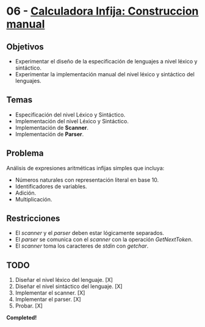 # 06 - [Calculadora Infija: Construccion manual][CALC]

## Objetivos

- Experimentar el diseño de la especificación  de lenguajes  a  nivel  léxico y sintáctico.
- Experimentar la implementación manual del nivel léxico y sintáctico del lenguajes.

## Temas

- Especificación del nivel Léxico y Sintáctico.
- Implementación del nivel Léxico y Sintáctico.
- Implementación de  **Scanner**.
- Implementación de  **Parser**.

## Problema

Análisis de expresiones aritméticas infijas simples que incluya:

- Números naturales con representación literal en base 10.
- Identificadores de variables.
- Adición.
- Multiplicación.

## Restricciones

- El *scanner* y el *parser* deben estar lógicamente separados.
- El  *parser*  se  comunica  con  el  *scanner*  con  la  operación  *GetNextToken*.
- El *scanner* toma los caracteres de *stdin* con *getchar*.

## TODO

1. Diseñar el nivel léxico del lenguaje.        [X]
2. Diseñar el nivel sintáctico del lenguaje.    [X]
3. Implementar el scanner.                      [X]
4. Implementar el parser.                       [X]
5. Probar.                                      [X]

**Completed!**

<br />
<br />

[CALC]:"/Calc.md"
